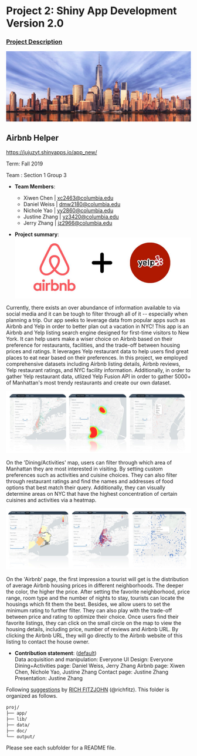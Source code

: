 # Project 2: Shiny App Development Version 2.0

### [Project Description](doc/project2_desc.md)

![screenshot](doc/figs/nyc.JPG)

## Airbnb Helper
https://jujuzyt.shinyapps.io/app_new/

Term: Fall 2019

Team : Section 1 Group 3

+ **Team Members**: 
	+ Xiwen Chen | xc2463@columbia.edu
	+ Daniel Weiss | dmw2180@columbia.edu
  + Nichole Yao | yy2860@columbia.edu
  + Justine Zhang | yz3420@columbia.edu
  + Jerry Zhang | jz2966@columbia.edu

+ **Project summary**: 
![screenshot](doc/figs/logos.JPG)

Currently, there exists an over abundance of information available to via social media and it can be tough to filter through all of it -- especially when planning a trip. Our app seeks to leverage data from popular apps such as Airbnb and Yelp in order to better plan out a vacation in NYC! This app is an Airbnb and Yelp listing search engine designed for first-time visitors to New York. It can help users make a wiser choice on Airbnb based on their preference for restaurants, facilities, and the trade-off between housing prices and ratings. It leverages Yelp restaurant data to help users find great places to eat near based on their preferences. In this project, we employed comprehensive datasets including Airbnb listing details, Airbnb reviews, Yelp restaurant ratings, and NYC facility information. Additionally, in order to gather Yelp restaurant data, utlized Yelp Fusion API in order to gather 5000+ of Manhattan's most trendy restaurants and create our own dataset.

![screenshot](doc/figs/page1image.JPG)

On the 'Dining/Activities' map, users can filter through which area of Manhattan they are most interested in visiting. By setting custom preferences such as activities and cuisine choices. They can also filter through restaurant ratings and find the names and addresses of food options that best match their query. Additionally, they can visually determine areas on NYC that have the highest concentration of certain cuisines and activities via a heatmap. 

![screenshot](doc/figs/page2image.JPG)

On the 'Airbnb' page, the first impression a tourist will get is the distribution of average Airbnb housing prices in different neighborhoods. The deeper the color, the higher the price. After setting the favorite neighborhood, price range, room type and the number of nights to stay, tourists can locate the housings which fit them the best. Besides, we allow users to set the minimum rating to further filter. They can also play with the trade-off between price and rating to optimize their choice. Once users find their favorite listings, they can click on the small circle on the map to view the housing details, including price, number of reviews and Airbnb URL. By clicking the Airbnb URL, they will go directly to the Airbnb website of this listing to contact the house owner. 


+ **Contribution statement**: ([default](doc/a_note_on_contributions.md))<br>
Data acquisition and manipulation: Everyone
UI Design: Everyone
Dining+Activities page: Daniel Weiss, Jerry Zhang
Airbnb page: Xiwen Chen, Nichole Yao, Justine Zhang
Contact page: Justine Zhang
Presentation: Justine Zhang


Following [suggestions](http://nicercode.github.io/blog/2013-04-05-projects/) by [RICH FITZJOHN](http://nicercode.github.io/about/#Team) (@richfitz). This folder is organized as follows.

```
proj/
├── app/
├── lib/
├── data/
├── doc/
└── output/
```

Please see each subfolder for a README file.
